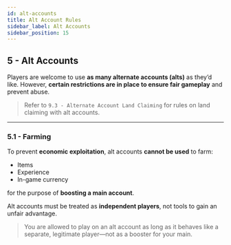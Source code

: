 ```yaml
---
id: alt-accounts
title: Alt Account Rules
sidebar_label: Alt Accounts
sidebar_position: 15
---
```


## 5 - Alt Accounts

Players are welcome to use **as many alternate accounts (alts)** as they’d like. However, **certain restrictions are in place to ensure fair gameplay** and prevent abuse.

> Refer to `9.3 - Alternate Account Land Claiming` for rules on land claiming with alt accounts.

---

### 5.1 - Farming

To prevent **economic exploitation**, alt accounts **cannot be used** to farm:

- Items  
- Experience  
- In-game currency  

for the purpose of **boosting a main account**.

Alt accounts must be treated as **independent players**, not tools to gain an unfair advantage.

> You are allowed to play on an alt account as long as it behaves like a separate, legitimate player—not as a booster for your main.
